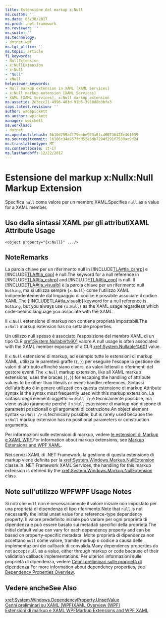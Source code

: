 ```yaml
---
title: Estensione del markup x:Null
ms.custom: ''
ms.date: 03/30/2017
ms.prod: .net-framework
ms.reviewer: ''
ms.suite: ''
ms.technology:
- dotnet-wpf
ms.tgt_pltfrm: ''
ms.topic: article
f1_keywords:
- NullExtension
- x:NullExtension
- x:Null
- "Null"
- xNull
helpviewer_keywords:
- Null markup extension in XAML [XAML Services]
- x:Null markup extension [XAML Services]
- XAML [XAML Services], x:Null markup extension
ms.assetid: 2e3ccc21-4996-481d-91b5-3910d8b3bfa3
caps.latest.revision: ''
author: wadepickett
ms.author: wpickett
manager: wpickett
ms.workload:
- dotnet
ms.openlocfilehash: 5b10d759a4f79eabe973a0fcd60736428e46f659
ms.sourcegitcommit: 16186c34a957fdd52e5db7294f291f7530ac9d24
ms.translationtype: MT
ms.contentlocale: it-IT
ms.lasthandoff: 12/22/2017
---
```

# <a name="xnull-markup-extension"></a><span data-ttu-id="e3d62-102">Estensione del markup x:Null</span><span class="sxs-lookup"><span data-stu-id="e3d62-102">x:Null Markup Extension</span></span>
<span data-ttu-id="e3d62-103">Specifica `null` come valore per un membro XAML.</span><span class="sxs-lookup"><span data-stu-id="e3d62-103">Specifies `null` as a value for a XAML member.</span></span>  
  
## <a name="xaml-attribute-usage"></a><span data-ttu-id="e3d62-104">Uso della sintassi XAML per gli attributi</span><span class="sxs-lookup"><span data-stu-id="e3d62-104">XAML Attribute Usage</span></span>  
  
```xaml  
<object property="{x:Null}" .../>  
```  
  
## <a name="remarks"></a><span data-ttu-id="e3d62-105">Note</span><span class="sxs-lookup"><span data-stu-id="e3d62-105">Remarks</span></span>  
 <span data-ttu-id="e3d62-106">La parola chiave per un riferimento null in [!INCLUDE[TLA#tla_cshrp](../../../includes/tlasharptla-cshrp-md.md)] e [!INCLUDE[TLA#tla_cpp](../../../includes/tlasharptla-cpp-md.md)] è null.</span><span class="sxs-lookup"><span data-stu-id="e3d62-106">The keyword for a null reference in [!INCLUDE[TLA#tla_cshrp](../../../includes/tlasharptla-cshrp-md.md)] and [!INCLUDE[TLA#tla_cpp](../../../includes/tlasharptla-cpp-md.md)] is null.</span></span> <span data-ttu-id="e3d62-107">Il [!INCLUDE[TLA#tla_visualb](../../../includes/tlasharptla-visualb-md.md)] è la parola chiave per un riferimento null `Nothing`, ma si utilizza sempre `{x:Null}` come l'utilizzo XAML indipendentemente dal linguaggio di codice è possibile associare il codice XAML.</span><span class="sxs-lookup"><span data-stu-id="e3d62-107">The [!INCLUDE[TLA#tla_visualb](../../../includes/tlasharptla-visualb-md.md)] keyword for a null reference is `Nothing`, but you always use `{x:Null}` as the XAML usage regardless which code-behind language you associate with the XAML.</span></span>  
  
 <span data-ttu-id="e3d62-108">Il `x:Null` estensione di markup non contiene proprietà impostabili.</span><span class="sxs-lookup"><span data-stu-id="e3d62-108">The `x:Null` markup extension has no settable properties.</span></span>  
  
 <span data-ttu-id="e3d62-109">Un utilizzo null spesso è associato l'esposizione del membro XAML di un tipo CLR <xref:System.Nullable%601> valore.</span><span class="sxs-lookup"><span data-stu-id="e3d62-109">A null usage is often associated with the XAML member exposure of a CLR <xref:System.Nullable%601> value.</span></span>  
  
 <span data-ttu-id="e3d62-110">Il `x:Null` estensione di markup, ad esempio tutte le estensioni di markup XAML, utilizza le parentesi graffe (`{,}`) per eseguire l'escape la gestione dei valori di attributo affinché siano diversi da valori letterali o riferimenti del gestore eventi.</span><span class="sxs-lookup"><span data-stu-id="e3d62-110">The `x:Null` markup extension, like all XAML markup extensions, uses the braces (`{,}`) for escaping the handling of attribute values to be other than literals or event-handler references.</span></span> <span data-ttu-id="e3d62-111">Sintassi dell'attributo è in genere utilizzati con questa estensione di markup.</span><span class="sxs-lookup"><span data-stu-id="e3d62-111">Attribute syntax is the syntax most frequently used with this markup extension.</span></span> <span data-ttu-id="e3d62-112">La sintassi degli elementi oggetto `<x:Null />` è tecnicamente possibile, ma viene usato raramente perché il `x:Null` estensione di markup non dispone di parametri posizionali o gli argomenti di costruzione.</span><span class="sxs-lookup"><span data-stu-id="e3d62-112">An object element syntax `<x:Null />` is technically possible, but is rarely used because the `x:Null` markup extension has no positional parameters or construction arguments.</span></span>  
  
 <span data-ttu-id="e3d62-113">Per informazioni sulle estensioni di markup, vedere [le estensioni di Markup e XAML WPF](../../../docs/framework/wpf/advanced/markup-extensions-and-wpf-xaml.md).</span><span class="sxs-lookup"><span data-stu-id="e3d62-113">For information about markup extensions, see [Markup Extensions and WPF XAML](../../../docs/framework/wpf/advanced/markup-extensions-and-wpf-xaml.md).</span></span>  
  
 <span data-ttu-id="e3d62-114">Nei servizi XAML di .NET Framework, la gestione di questa estensione di markup viene definita per la <xref:System.Windows.Markup.NullExtension> classe.</span><span class="sxs-lookup"><span data-stu-id="e3d62-114">In .NET Framework XAML Services, the handling for this markup extension is defined by the <xref:System.Windows.Markup.NullExtension> class.</span></span>  
  
## <a name="wpf-usage-notes"></a><span data-ttu-id="e3d62-115">Note sull'utilizzo WPF</span><span class="sxs-lookup"><span data-stu-id="e3d62-115">WPF Usage Notes</span></span>  
 <span data-ttu-id="e3d62-116">Si noti che `null` non è necessariamente il valore iniziale non impostato per una proprietà di dipendenza di tipo riferimento.</span><span class="sxs-lookup"><span data-stu-id="e3d62-116">Note that `null` is not necessarily the initial unset value for a reference-type dependency property.</span></span> <span data-ttu-id="e3d62-117">Il valore predefinito iniziale può variare per ogni proprietà di dipendenza e può essere basato sui metadati specifici della proprietà.</span><span class="sxs-lookup"><span data-stu-id="e3d62-117">The initial default value can vary for each dependency property and can be based on property-specific metadata.</span></span> <span data-ttu-id="e3d62-118">Molte proprietà di dipendenza non accettano `null` come valore, tramite markup o codice a causa delle implementazioni dei callback di convalida.</span><span class="sxs-lookup"><span data-stu-id="e3d62-118">Many dependency properties do not accept `null` as a value, either through markup or code because of their validation callback implementations.</span></span> <span data-ttu-id="e3d62-119">Per ulteriori informazioni sulle proprietà di dipendenza, vedere [Cenni preliminari sulle proprietà di dipendenza](../../../docs/framework/wpf/advanced/dependency-properties-overview.md).</span><span class="sxs-lookup"><span data-stu-id="e3d62-119">For more information about dependency properties, see [Dependency Properties Overview](../../../docs/framework/wpf/advanced/dependency-properties-overview.md).</span></span>  
  
## <a name="see-also"></a><span data-ttu-id="e3d62-120">Vedere anche</span><span class="sxs-lookup"><span data-stu-id="e3d62-120">See Also</span></span>  
 <xref:System.Windows.DependencyProperty.UnsetValue>  
 [<span data-ttu-id="e3d62-121">Cenni preliminari su XAML (WPF)</span><span class="sxs-lookup"><span data-stu-id="e3d62-121">XAML Overview (WPF)</span></span>](../../../docs/framework/wpf/advanced/xaml-overview-wpf.md)  
 [<span data-ttu-id="e3d62-122">Estensioni di markup e XAML WPF</span><span class="sxs-lookup"><span data-stu-id="e3d62-122">Markup Extensions and WPF XAML</span></span>](../../../docs/framework/wpf/advanced/markup-extensions-and-wpf-xaml.md)
